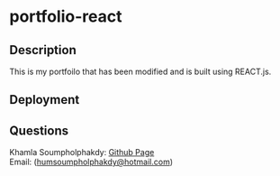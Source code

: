 # portfolio-react

## Description

This is my portfoilo that has been modified and is built using REACT.js.

## Deployment


## Questions
Khamla Soumpholphakdy: [Github Page](https://github.com/soumpholphakdy)<br>
Email: (humsoumpholphakdy@hotmail.com)
